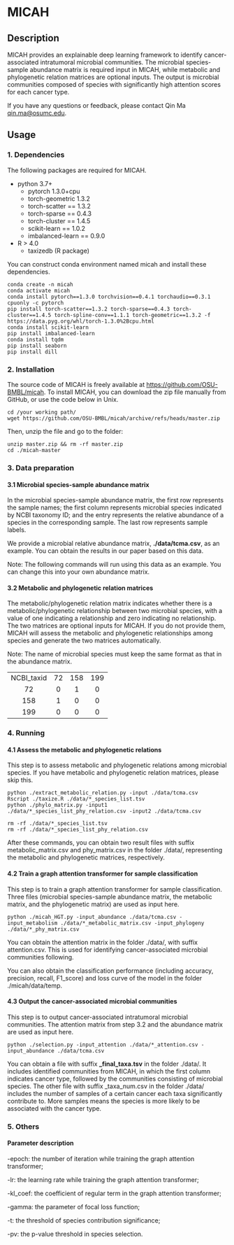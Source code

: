 # MICAH



## Description ##

MICAH provides an explainable deep learning framework to identify cancer-associated intratumoral microbial communities. The microbial species-sample abundance matrix is required input in MICAH, while metabolic and phylogenetic relation matrices are optional inputs. The output is microbial communities composed of species with significantly high attention scores for each cancer type. 

If you have any questions or feedback, please contact Qin Ma qin.ma@osumc.edu.

## Usage ##

### 1. Dependencies 

The following packages are required for MICAH.

 - python 3.7+
 	- pytorch 1.3.0+cpu
 	- torch-geometric 1.3.2
 	- torch-scatter == 1.3.2
 	- torch-sparse == 0.4.3
 	- torch-cluster  == 1.4.5
 	- scikit-learn == 1.0.2     
 	- imbalanced-learn == 0.9.0
 - R > 4.0
 	- taxizedb (R package)

You can construct conda environment named micah and install these dependencies. 

	conda create -n micah
	conda activate micah
	conda install pytorch==1.3.0 torchvision==0.4.1 torchaudio==0.3.1 cpuonly -c pytorch
	pip install torch-scatter==1.3.2 torch-sparse==0.4.3 torch-cluster==1.4.5 torch-spline-conv==1.1.1 torch-geometric==1.3.2 -f https://data.pyg.org/whl/torch-1.3.0%2Bcpu.html
	conda install scikit-learn
	pip install imbalanced-learn
	conda install tqdm
	pip install seaborn
	pip install dill


### 2. Installation
The source code of MICAH is freely available at https://github.com/OSU-BMBL/micah. To install MICAH, you can download the zip file manually from GitHub, or use the code below in Unix.
   	 
	cd /your working path/ 
	wget https://github.com/OSU-BMBL/micah/archive/refs/heads/master.zip


Then, unzip the file and go to the folder:

	unzip master.zip && rm -rf master.zip
	cd ./micah-master


### 3. Data preparation

#### 3.1 Microbial species-sample abundance matrix

In the microbial species-sample abundance matrix, the first row represents the sample names; the first column represents microbial species indicated by NCBI taxonomy ID; and the entry represents the relative abundance of a species in the corresponding sample. The last row represents sample labels. 

We provide a microbial relative abundance matrix, **./data/tcma.csv**, as an example. You can obtain the results in our paper based on this data. 

Note: The following commands will run using this data as an example. You can change this into your own abundance matrix.

 
#### 3.2 Metabolic and phylogenetic relation matrices

The metabolic/phylogenetic relation matrix indicates whether there is a metabolic/phylogenetic relationship between two microbial species, with a value of one indicating a relationship and zero indicating no relationship. The two matrices are optional inputs for MICAH. If you do not provide them, MICAH will assess the metabolic and phylogenetic relationships among species and generate the two matrices automatically. 

Note: The name of microbial species must keep the same format as that in the abundance matrix.

<table>
	<tbody>
       <tr>
           <td>NCBI_taxid</td>
           <td>72</td>
           <td>158</td>
		   <td>199</td>
        </tr>
        <tr>
            <td align="center">72</td>
            <td align="center">0</td>
            <td align="center">1</td>
			<td align="center">0</td>
        </tr>
       <tr>
           <td align="center">158</th>
           <td align="center">1</th>
           <td align="center">0</th>
		   <td align="center">0</th>
        </tr>
       <tr>
           <td align="center">199</th>
           <td align="center">0</th>
           <td align="center">0</th>
		   <td align="center">0</th>
        </tr>
	<tbody>
 </table>


### 4. Running

#### 4.1 Assess the metabolic and phylogenetic relations
This step is to assess metabolic and phylogenetic relations among microbial species. If you have metabolic and phylogenetic relation matrices, please skip this. 


	python ./extract_metabolic_relation.py -input ./data/tcma.csv
	Rscript ./taxize.R ./data/*_species_list.tsv
	python ./phylo_matrix.py -input1 ./data/*_species_list_phy_relation.csv -input2 ./data/tcma.csv

	rm -rf ./data/*_species_list.tsv
	rm -rf ./data/*_species_list_phy_relation.csv


After these commands, you can obtain two result files with suffix metabolic\_matrix.csv and phy\_matrix.csv in the folder ./data/, representing the metabolic and phylogenetic matrices, respectively. 


#### 4.2 Train a graph attention transformer for sample classification

This step is to train a graph attention transformer for sample classification. Three files (microbial species-sample abundance matrix, the metabolic matrix, and the phylogenetic matrix) are used as input here. 


	python ./micah_HGT.py -input_abundance ./data/tcma.csv -input_metabolism ./data/*_metabolic_matrix.csv -input_phylogeny ./data/*_phy_matrix.csv 

You can obtain the attention matrix in the folder ./data/, with suffix attention.csv. This is used for identifying cancer-associated microbial communities following. 

You can also obtain the classification performance (including accuracy, precision, recall, F1_score) and loss curve of the model in the folder ./micah/data/temp.

  
#### 4.3 Output the cancer-associated microbial communities

This step is to output cancer-associated intratumoral microbial communities. The attention matrix from step 3.2 and the abundance matrix are used as input here. 

 
	python ./selection.py -input_attention ./data/*_attention.csv -input_abundance ./data/tcma.csv 

You can obtain a file with suffix **_final_taxa.tsv** in the folder ./data/. It includes identified communities from MICAH, in which the first column indicates cancer type, followed by the communities consisting of microbial species. The other file with suffix _taxa_num.csv in the folder ./data/ includes the number of samples of a certain cancer each taxa significantly contribute to. More samples means the species is more likely to be associated with the cancer type.
   
### 5. Others

#### Parameter description


-epoch: the number of iteration while training the graph attention transformer;

-lr: the learning rate while training the graph attention transformer;

-kl_coef: the coefficient of regular term in the graph attention transformer;

-gamma: the parameter of focal loss function;

-t: the threshold of species contribution significance;

-pv: the p-value threshold in species selection. 

